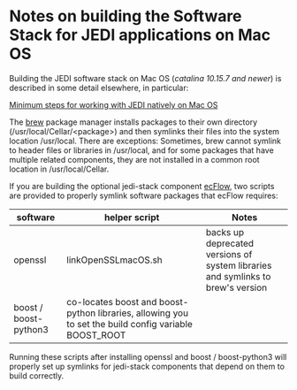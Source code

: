 # Notes on building the Software Stack for JEDI applications on Mac OS

Building the JEDI software stack on Mac OS (*catalina 10.15.7 and newer*) is described in some detail elsewhere, in particular:

[Minimum steps for working with JEDI natively on Mac OS](https://github.com/JCSDA-internal/jedi-docs/blob/develop/howto/macos/minimum.md)

The [brew](https://brew.sh) package manager installs packages to their own directory (/usr/local/Cellar/\<package\>) and then symlinks their files into the system location /usr/local. There are exceptions: Sometimes, brew cannot symlink to header files or libraries in /usr/local, and
for some packages that have multiple related components, they are not installed in a common root location in /usr/local/Cellar.

If you are building the optional jedi-stack component [ecFlow](https://confluence.ecmwf.int/display/ECFLOW/ecflow+home), two scripts are provided to properly symlink software packages that ecFlow requires:

| software  | helper script | Notes |
| -------   | --------------- | ----- |
| openssl   | linkOpenSSLmacOS.sh | backs up deprecated versions of system libraries and symlinks to brew's version |
| boost / boost-python3 | co-locates boost and boost-python libraries, allowing you to set the build config variable BOOST_ROOT |

Running these scripts after installing openssl and boost / boost-python3 will properly set up symlinks for jedi-stack components that depend on them to build correctly.
